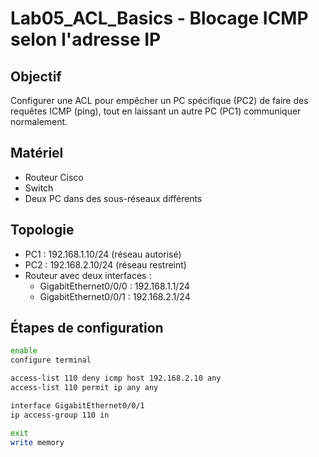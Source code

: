 # Lab05_ACL_Basics - Blocage ICMP selon l'adresse IP

## Objectif  
Configurer une ACL pour empêcher un PC spécifique (PC2) de faire des requêtes ICMP (ping), tout en laissant un autre PC (PC1) communiquer normalement.

## Matériel  
- Routeur Cisco  
- Switch  
- Deux PC dans des sous-réseaux différents

## Topologie  
- PC1 : 192.168.1.10/24 (réseau autorisé)
- PC2 : 192.168.2.10/24 (réseau restreint)
- Routeur avec deux interfaces :
  - GigabitEthernet0/0/0 : 192.168.1.1/24
  - GigabitEthernet0/0/1 : 192.168.2.1/24

## Étapes de configuration

```bash
enable
configure terminal

access-list 110 deny icmp host 192.168.2.10 any
access-list 110 permit ip any any

interface GigabitEthernet0/0/1
ip access-group 110 in

exit
write memory
